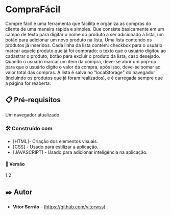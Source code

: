 # CompraFácil

Compre fácil é uma ferramenta que facilita e organiza as compras do cliente de uma maneira rápida e simples. Que consiste basicamente em um campo de texto para digitar o nome do produto a ser adicionado à lista, um botão para adicionar um novo produto na lista, Uma lista contendo os produtos já inseridos.
Cada linha da lista contém: checkbox para o usuário marcar aquele produto que já foi comprado; o texto que o usuário digitou ao cadastrar o produto; botão para excluir o produto da lista, caso desejado. Quando o usuário marcar um item da compra, deve-se abrir um pop-up para que o usuário digite o valor da compra, após isso, deve-se somar ao valor total das compras.
A lista é salva no "localStorage" do navegador (incluindo os produtos que já foram realizados), e é carregada sempre que a página for reaberta.

## 📋 Pré-requisitos

Um navegador atualizado.

### 🛠️ Construído com

- [HTML]- Criação dos elementos visuais.
- [CSS] - Usado para estilizar a aplicação.
- [JAVASCRIPT] - Usado para adicionar inteligência na aplicação.

#### 📌 Versão

1.2

## ✒️ Autor

- **Vitor Serrão** - (https://github.com/vitorwss)
